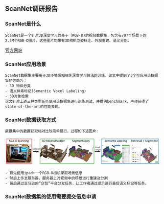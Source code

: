 ## ScanNet调研报告

### ScanNet是什么

    ScanNet是一个针对3D深度学习的基于（RGB-D)的视频数据集，包含有707个场景下的
    2.5M个RGB-D图片，这些图片均带有3D相机位姿标注、外观重建、语义分割。

[官方网站](http://www.scan-net.org/)

### ScanNet应用场景

    ScanNet数据集主要用于3D环境感知相关深度学习算法的训练，论文中提到了3个可应用该数据集的方向为：
    - 3D 物体分类
    - 语义体素标记(Semantic Voxel Labeling)
    - 3D对象检索
    论文针对上述三种类型任务使用该数据集进行训练测试，并提供benchmark，声称获得了
    state-of-the-art的性能表现。

### ScanNet数据获取方式

    数据集中的数据获取相对比较简单易行，过程如下述图片:

![ScanNetData](../images/ScanNetData.png)

    - 首先使用ipad+一个RGB-D相机录取场景信息
    - 然后上传至服务器，服务器上对视频中的场景进行重建及分割
    - 最后通过亚马逊的“众包”平台分发任务，让工作者通过提示进行最后语义标记等任务。
    
### ScanNet数据集的使用需要提交信息申请
